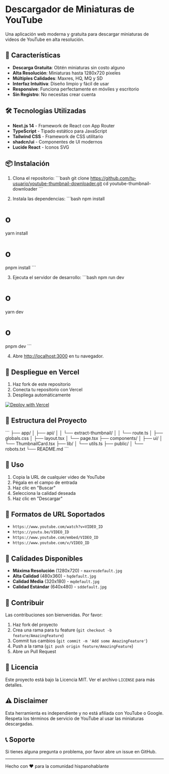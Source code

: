 # Descargador de Miniaturas de YouTube

Una aplicación web moderna y gratuita para descargar miniaturas de videos de YouTube en alta resolución.

## 🚀 Características

- **Descarga Gratuita**: Obtén miniaturas sin costo alguno
- **Alta Resolución**: Miniaturas hasta 1280x720 píxeles
- **Múltiples Calidades**: Maxres, HQ, MQ y SD
- **Interfaz Intuitiva**: Diseño limpio y fácil de usar
- **Responsive**: Funciona perfectamente en móviles y escritorio
- **Sin Registro**: No necesitas crear cuenta

## 🛠️ Tecnologías Utilizadas

- **Next.js 14** - Framework de React con App Router
- **TypeScript** - Tipado estático para JavaScript
- **Tailwind CSS** - Framework de CSS utilitario
- **shadcn/ui** - Componentes de UI modernos
- **Lucide React** - Iconos SVG

## 📦 Instalación

1. Clona el repositorio:
\`\`\`bash
git clone https://github.com/tu-usuario/youtube-thumbnail-downloader.git
cd youtube-thumbnail-downloader
\`\`\`

2. Instala las dependencias:
\`\`\`bash
npm install
# o
yarn install
# o
pnpm install
\`\`\`

3. Ejecuta el servidor de desarrollo:
\`\`\`bash
npm run dev
# o
yarn dev
# o
pnpm dev
\`\`\`

4. Abre [http://localhost:3000](http://localhost:3000) en tu navegador.

## 🚀 Despliegue en Vercel

1. Haz fork de este repositorio
2. Conecta tu repositorio con Vercel
3. Despliega automáticamente

[![Deploy with Vercel](https://vercel.com/button)](https://vercel.com/new/clone?repository-url=https://github.com/tu-usuario/youtube-thumbnail-downloader)

## 📁 Estructura del Proyecto

\`\`\`
├── app/
│   ├── api/
│   │   └── extract-thumbnail/
│   │       └── route.ts
│   ├── globals.css
│   ├── layout.tsx
│   └── page.tsx
├── components/
│   ├── ui/
│   └── ThumbnailCard.tsx
├── lib/
│   └── utils.ts
├── public/
│   └── robots.txt
└── README.md
\`\`\`

## 🎯 Uso

1. Copia la URL de cualquier video de YouTube
2. Pégala en el campo de entrada
3. Haz clic en "Buscar"
4. Selecciona la calidad deseada
5. Haz clic en "Descargar"

## 🔧 Formatos de URL Soportados

- `https://www.youtube.com/watch?v=VIDEO_ID`
- `https://youtu.be/VIDEO_ID`
- `https://www.youtube.com/embed/VIDEO_ID`
- `https://www.youtube.com/v/VIDEO_ID`

## 📱 Calidades Disponibles

- **Máxima Resolución** (1280x720) - `maxresdefault.jpg`
- **Alta Calidad** (480x360) - `hqdefault.jpg`
- **Calidad Media** (320x180) - `mqdefault.jpg`
- **Calidad Estándar** (640x480) - `sddefault.jpg`

## 🤝 Contribuir

Las contribuciones son bienvenidas. Por favor:

1. Haz fork del proyecto
2. Crea una rama para tu feature (`git checkout -b feature/AmazingFeature`)
3. Commit tus cambios (`git commit -m 'Add some AmazingFeature'`)
4. Push a la rama (`git push origin feature/AmazingFeature`)
5. Abre un Pull Request

## 📄 Licencia

Este proyecto está bajo la Licencia MIT. Ver el archivo `LICENSE` para más detalles.

## ⚠️ Disclaimer

Esta herramienta es independiente y no está afiliada con YouTube o Google. Respeta los términos de servicio de YouTube al usar las miniaturas descargadas.

## 📞 Soporte

Si tienes alguna pregunta o problema, por favor abre un issue en GitHub.

---

Hecho con ❤️ para la comunidad hispanohablante

